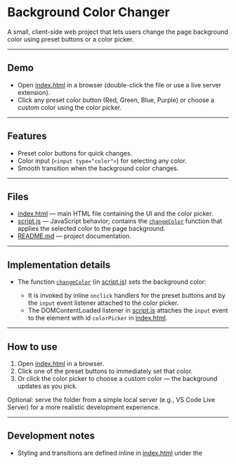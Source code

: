 # Background Color Changer

A small, client-side web project that lets users change the page background color using preset buttons or a color picker.

---

## Demo

- Open [index.html](index.html) in a browser (double-click the file or use a live server extension).
- Click any preset color button (Red, Green, Blue, Purple) or choose a custom color using the color picker.

---

## Features

- Preset color buttons for quick changes.
- Color input (`<input type="color">`) for selecting any color.
- Smooth transition when the background color changes.

---

## Files

- [index.html](index.html) — main HTML file containing the UI and the color picker.
- [script.js](script.js) — JavaScript behavior; contains the [`changeColor`](script.js) function that applies the selected color to the page background.
- [README.md](README.md) — project documentation.

---

## Implementation details

- The function [`changeColor`](script.js) (in [script.js](script.js)) sets the background color:

  - It is invoked by inline `onclick` handlers for the preset buttons and by the `input` event listener attached to the color picker.
  - The DOMContentLoaded listener in [script.js](script.js) attaches the `input` event to the element with id `colorPicker` in [index.html](index.html).

---

## How to use

1. Open [index.html](index.html) in a browser.
2. Click one of the preset buttons to immediately set that color.
3. Or click the color picker to choose a custom color — the background updates as you pick.

Optional: serve the folder from a simple local server (e.g., VS Code Live Server) for a more realistic development experience.

---

## Development notes

- Styling and transitions are defined inline in [index.html](index.html) under the <style> block.
- Script is small and intentionally simple; if you expand the project, consider:
  - Moving styles to a separate CSS file.
  - Using `addEventListener` for button clicks instead of inline `onclick` attributes.
  - Debouncing input events if heavy processing is added.

---

## Possible improvements / TODO

- Persist selected color to localStorage so it remains after page reload.
- Add contrast-aware text color (auto-switch text color to white/black based on background brightness).
- Add an accessible label and keyboard support for the buttons and color picker.
- Extract CSS and JS to separate files for scalability.

---

## Preview 
Wanna see Preview. (Click Here👇) 

- https://haseebjaved4212.github.io/Background_Color_Changer/
